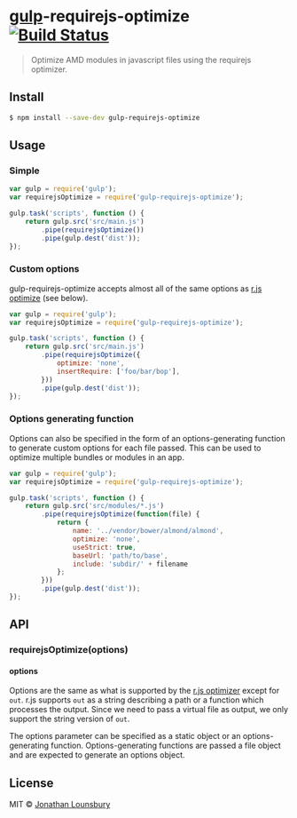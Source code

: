 # [gulp](http://gulpjs.com)-requirejs-optimize [![Build Status](https://travis-ci.org/jlouns/gulp-requirejs-optimize.svg?branch=master)](https://travis-ci.org/jlouns/gulp-requirejs-optimize)

> Optimize AMD modules in javascript files using the requirejs optimizer.


## Install

```sh
$ npm install --save-dev gulp-requirejs-optimize
```


## Usage

### Simple

```js
var gulp = require('gulp');
var requirejsOptimize = require('gulp-requirejs-optimize');

gulp.task('scripts', function () {
	return gulp.src('src/main.js')
		.pipe(requirejsOptimize())
		.pipe(gulp.dest('dist'));
});
```

### Custom options
gulp-requirejs-optimize accepts almost all of the same options as [r.js optimize](https://github.com/jrburke/r.js/blob/master/build/example.build.js) (see below).

```js
var gulp = require('gulp');
var requirejsOptimize = require('gulp-requirejs-optimize');

gulp.task('scripts', function () {
	return gulp.src('src/main.js')
		.pipe(requirejsOptimize({
			optimize: 'none',
			insertRequire: ['foo/bar/bop'],
		}))
		.pipe(gulp.dest('dist'));
});
```

### Options generating function
Options can also be specified in the form of an options-generating function to generate custom options for each file passed. This can be used to optimize multiple bundles or modules in an app.

```js
var gulp = require('gulp');
var requirejsOptimize = require('gulp-requirejs-optimize');

gulp.task('scripts', function () {
	return gulp.src('src/modules/*.js')
		.pipe(requirejsOptimize(function(file) {
			return {
				name: '../vendor/bower/almond/almond',
				optimize: 'none',
				useStrict: true,
				baseUrl: 'path/to/base',
				include: 'subdir/' + filename
			};
		}))
		.pipe(gulp.dest('dist'));
});
```

## API

### requirejsOptimize(options)

#### options

Options are the same as what is supported by the [r.js optimizer](https://github.com/jrburke/r.js/blob/master/build/example.build.js) except for `out`. r.js supports `out` as a string describing a path or a function which processes the output. Since we need to pass a virtual file as output, we only support the string version of `out`.

The options parameter can be specified as a static object or an options-generating function. Options-generating functions are passed a file object and are expected to generate an options object.

## License

MIT © [Jonathan Lounsbury](https://github.com/jlouns)
